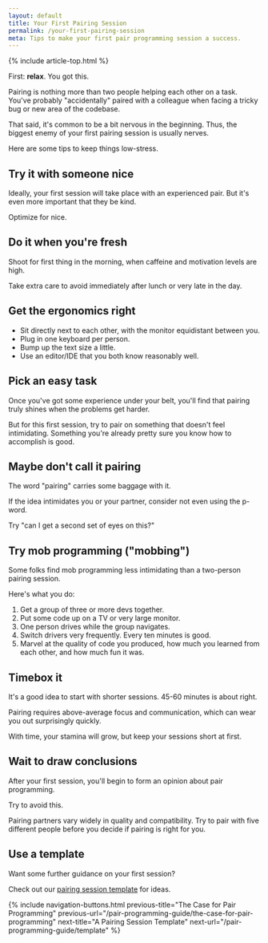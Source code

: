 ```yaml
---
layout: default
title: Your First Pairing Session
permalink: /your-first-pairing-session
meta: Tips to make your first pair programming session a success.
---
```


{% include article-top.html %}

First: **relax**. You got this.

Pairing is nothing more than two people helping each other on a task. You've probably "accidentally" paired with a colleague when facing a tricky bug or new area of the codebase.

That said, it's common to be a bit nervous in the beginning. Thus, the biggest enemy of your first pairing session is usually nerves.

Here are some tips to keep things low-stress.


## Try it with someone nice

Ideally, your first session will take place with an experienced pair. But it's even more important that they be kind.

Optimize for nice.


## Do it when you're fresh

Shoot for first thing in the morning, when caffeine and motivation levels are high.

Take extra care to avoid immediately after lunch or very late in the day.


## Get the ergonomics right

- Sit directly next to each other, with the monitor equidistant between you.
- Plug in one keyboard per person.
- Bump up the text size a little.
- Use an editor/IDE that you both know reasonably well.


## Pick an easy task

Once you've got some experience under your belt, you'll find that pairing truly shines when the problems get harder.

But for this first session, try to pair on something that doesn't feel intimidating. Something you're already pretty sure you know how to accomplish is good.


## Maybe don't call it pairing

The word "pairing" carries some baggage with it.

If the idea intimidates you or your partner, consider not even using the p-word.

Try "can I get a second set of eyes on this?"


## Try mob programming ("mobbing")

Some folks find mob programming less intimidating than a two-person pairing session.

Here's what you do:

1. Get a group of three or more devs together.
2. Put some code up on a TV or very large monitor.
3. One person drives while the group navigates.
4. Switch drivers very frequently. Every ten minutes is good.
5. Marvel at the quality of code you produced, how much you learned from each other, and how much fun it was.


## Timebox it

It's a good idea to start with shorter sessions. 45-60 minutes is about right.

Pairing requires above-average focus and communication, which can wear you out surprisingly quickly.

With time, your stamina will grow, but keep your sessions short at first.


## Wait to draw conclusions

After your first session, you'll begin to form an opinion about pair programming. 

Try to avoid this.

Pairing partners vary widely in quality and compatibility. Try to pair with five different people before you decide if pairing is right for you.


## Use a template

Want some further guidance on your first session?

Check out our [pairing session template](/pair-programming-guide/template) for ideas.


{% 
include navigation-buttons.html 
previous-title="The Case for Pair Programming" 
previous-url="/pair-programming-guide/the-case-for-pair-programming"
next-title="A Pairing Session Template"
next-url="/pair-programming-guide/template"
%}
